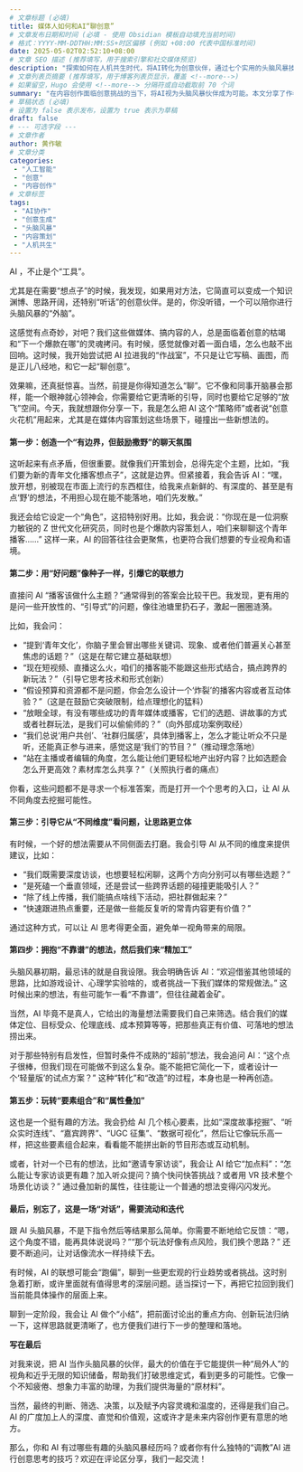 ```yaml
---
# 文章标题 (必填)
title: 媒体人如何和AI“聊创意”
# 文章发布日期和时间 (必填 - 使用 Obsidian 模板自动填充当前时间)
# 格式：YYYY-MM-DDTHH:MM:SS+时区偏移 (例如 +08:00 代表中国标准时间)
date: 2025-05-02T02:52:10+08:00
# 文章 SEO 描述 (推荐填写，用于搜索引擎和社交媒体预览)
description: "探索如何在人机共生时代，将AI转化为创意伙伴，通过七个实用的头脑风暴技巧，激发新想法，提升内容策划效能。"
# 文章列表页摘要 (推荐填写，用于博客列表页显示，覆盖 <!--more-->)
# 如果留空，Hugo 会使用 <!--more--> 分隔符或自动截取前 70 个词
summary: "在内容创作面临创意挑战的当下，将AI视为头脑风暴伙伴成为可能。本文分享了作者通过设定协作氛围、提出引导性问题、从不同维度思考、拥抱非传统想法、组合创意要素以及持续迭代对话等七个具体步骤，有效利用AI激发创意，为媒体内容策划等领域带来突破性思路和实践经验。"
# 草稿状态 (必填)
# 设置为 false 表示发布，设置为 true 表示为草稿
draft: false
# --- 可选字段 ---
# 文章作者
author: 黄作敏
# 文章分类
categories:
 - "人工智能"
 - "创意"
 - "内容创作"
# 文章标签
tags:
 - "AI协作"
 - "创意生成"
 - "头脑风暴"
 - "内容策划"
 - "人机共生"
---
```




AI ，不止是个“工具”。

尤其是在需要“想点子”的时候，我发现，如果用对方法，它简直可以变成一个知识渊博、思路开阔，还特别“听话”的创意伙伴。是的，你没听错，一个可以陪你进行头脑风暴的“外脑”。

这感觉有点奇妙，对吧？我们这些做媒体、搞内容的人，总是面临着创意的枯竭和“下一个爆款在哪”的灵魂拷问。有时候，感觉就像对着一面白墙，怎么也敲不出回响。这时候，我开始尝试把 AI 拉进我的“作战室”，不只是让它写稿、画图，而是正儿八经地，和它一起“聊创意”。

效果嘛，还真挺惊喜。当然，前提是你得知道怎么“聊”。它不像和同事开脑暴会那样，能一个眼神就心领神会，你需要给它更清晰的引导，同时也要给它足够的“放飞”空间。今天，我就想跟你分享一下，我是怎么把 AI 这个“策略师”或者说“创意火花机”用起来，尤其是在媒体内容策划这些场景下，碰撞出一些新想法的。

#### **第一步：创造一个“有边界，但鼓励撒野”的聊天氛围**

这听起来有点矛盾，但很重要。就像我们开策划会，总得先定个主题，比如，“我们要为新的青年文化播客想点子”，这就是边界。但紧接着，我会告诉 AI：“嘿，放开想，别被现在市面上流行的东西框住，给我来点新鲜的、有深度的、甚至是有点‘野’的想法，不用担心现在能不能落地，咱们先发散。”

我还会给它设定一个“角色”，这招特别好用。比如，我会说：“你现在是一位洞察力敏锐的 Z 世代文化研究员，同时也是个爆款内容策划人，咱们来聊聊这个青年播客……” 这样一来，AI 的回答往往会更聚焦，也更符合我们想要的专业视角和语境。

#### **第二步：用“好问题”像种子一样，引爆它的联想力**

直接问 AI “播客该做什么主题？”通常得到的答案会比较干巴。我发现，更有用的是问一些开放性的、“引导式”的问题，像往池塘里扔石子，激起一圈圈涟漪。

比如，我会问：

- “提到‘青年文化’，你脑子里会冒出哪些关键词、现象、或者他们普遍关心甚至焦虑的话题？”（这是在帮它建立基础联想）
- “现在短视频、直播这么火，咱们的播客能不能跟这些形式结合，搞点跨界的新玩法？”（引导它思考技术和形式创新）
- “假设预算和资源都不是问题，你会怎么设计一个‘炸裂’的播客内容或者互动体验？”（这是在鼓励它突破限制，给点理想化的猛料）
- “放眼全球，有没有哪些成功的青年媒体或播客，它们的选题、讲故事的方式或者社群玩法，是我们可以偷偷师的？”（向外部成功案例取经）
- “我们总说‘用户共创’、‘社群归属感’，具体到播客上，怎么才能让听众不只是听，还能真正参与进来，感觉这是‘我们’的节目？”（推动理念落地）
- “站在主播或者编辑的角度，怎么能让他们更轻松地产出好内容？比如选题会怎么开更高效？素材库怎么共享？”（关照执行者的痛点）

你看，这些问题都不是寻求一个标准答案，而是打开一个个思考的入口，让 AI 从不同角度去挖掘可能性。

#### **第三步：引导它从“不同维度”看问题，让思路更立体**

有时候，一个好的想法需要从不同侧面去打磨。我会引导 AI 从不同的维度来提供建议，比如：

- “我们既需要深度访谈，也想要轻松闲聊，这两个方向分别可以有哪些选题？”
- “是死磕一个垂直领域，还是尝试一些跨界话题的碰撞更能吸引人？”
- “除了线上传播，我们能搞点啥线下活动，把社群做起来？”
- “快速跟进热点重要，还是做一些能反复听的常青内容更有价值？”

通过这种方式，可以让 AI 思考得更全面，避免单一视角带来的局限。

#### **第四步：拥抱“不靠谱”的想法，然后我们来“精加工”**

头脑风暴初期，最忌讳的就是自我设限。我会明确告诉 AI：“欢迎借鉴其他领域的思路，比如游戏设计、心理学实验啥的，或者挑战一下我们媒体的常规做法。” 这时候出来的想法，有些可能乍一看“不靠谱”，但往往藏着金矿。

当然，AI 毕竟不是真人，它给出的海量想法需要我们自己来筛选。结合我们的媒体定位、目标受众、伦理底线、成本预算等等，把那些真正有价值、可落地的想法捞出来。

对于那些特别有启发性，但暂时条件不成熟的“超前”想法，我会追问 AI：“这个点子很棒，但我们现在可能做不到这么复杂。能不能把它简化一下，或者设计一个‘轻量版’的试点方案？” 这种“转化”和“改造”的过程，本身也是一种再创造。

#### **第五步：玩转“要素组合”和“属性叠加”**

这也是一个挺有趣的方法。我会扔给 AI 几个核心要素，比如“深度故事挖掘”、“听众实时连线”、“嘉宾跨界”、“UGC 征集”、“数据可视化”，然后让它像玩乐高一样，把这些要素组合起来，看看能不能拼出新的节目形态或互动机制。

或者，针对一个已有的想法，比如“邀请专家访谈”，我会让 AI 给它“加点料”：“怎么能让专家访谈更有趣？加入听众提问？搞个快问快答挑战？或者用 VR 技术整个场景化访谈？” 通过叠加新的属性，往往能让一个普通的想法变得闪闪发光。

#### **最后，别忘了，这是一场“对话”，需要流动和迭代**

跟 AI 头脑风暴，不是下指令然后等结果那么简单。你需要不断地给它反馈：“嗯，这个角度不错，能再具体说说吗？”“那个玩法好像有点风险，我们换个思路？” 还要不断追问，让对话像流水一样持续下去。

有时候，AI 的联想可能会“跑偏”，聊到一些更宏观的行业趋势或者挑战。这时别急着打断，或许里面就有值得思考的深层问题。适当探讨一下，再把它拉回到我们当前能具体操作的层面上来。

聊到一定阶段，我会让 AI 做个“小结”，把前面讨论出的重点方向、创新玩法归纳一下，这样思路就更清晰了，也方便我们进行下一步的整理和落地。

**写在最后**

对我来说，把 AI 当作头脑风暴的伙伴，最大的价值在于它能提供一种“局外人”的视角和近乎无限的知识储备，帮助我们打破思维定式，看到更多的可能性。它像一个不知疲倦、想象力丰富的助理，为我们提供海量的“原材料”。

当然，最终的判断、筛选、决策，以及赋予内容灵魂和温度的，还得是我们自己。AI 的广度加上人的深度、直觉和价值观，这或许才是未来内容创作更有意思的地方。

那么，你和 AI 有过哪些有趣的头脑风暴经历吗？或者你有什么独特的“调教”AI 进行创意思考的技巧？欢迎在评论区分享，我们一起交流！